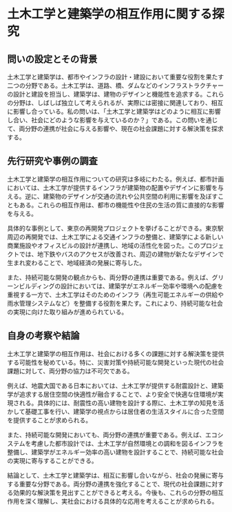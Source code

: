 # 土木工学と建築学の相互作用に関する探究

## 問いの設定とその背景

土木工学と建築学は、都市やインフラの設計・建設において重要な役割を果たす二つの分野である。土木工学は、道路、橋、ダムなどのインフラストラクチャーの設計と建設を担当し、建築学は、建物のデザインと機能性を追求する。これらの分野は、しばしば独立して考えられるが、実際には密接に関連しており、相互に影響し合っている。私の問いは、「土木工学と建築学はどのように相互に影響し合い、社会にどのような影響を与えているのか？」である。この問いを通じて、両分野の連携が社会に与える影響や、現在の社会課題に対する解決策を探求する。

## 先行研究や事例の調査

土木工学と建築学の相互作用についての研究は多岐にわたる。例えば、都市計画においては、土木工学が提供するインフラが建築物の配置やデザインに影響を与える。逆に、建築物のデザインが交通の流れや公共空間の利用に影響を及ぼすこともある。これらの相互作用は、都市の機能性や住民の生活の質に直接的な影響を与える。

具体的な事例として、東京の再開発プロジェクトを挙げることができる。東京駅周辺の再開発では、土木工学による交通インフラの整備と、建築学による新しい商業施設やオフィスビルの設計が連携し、地域の活性化を図った。このプロジェクトでは、地下鉄やバスのアクセスが改善され、周辺の建物が新たなデザインで生まれ変わることで、地域経済の発展に寄与した。

また、持続可能な開発の観点からも、両分野の連携は重要である。例えば、グリーンビルディングの設計においては、建築学がエネルギー効率や環境への配慮を重視する一方で、土木工学はそのためのインフラ（再生可能エネルギーの供給や雨水管理システムなど）を整備する役割を果たす。これにより、持続可能な社会の実現に向けた取り組みが進められている。

## 自身の考察や結論

土木工学と建築学の相互作用は、社会における多くの課題に対する解決策を提供する可能性を秘めている。特に、災害対策や持続可能な開発といった現代の社会課題に対して、両分野の協力は不可欠である。

例えば、地震大国である日本においては、土木工学が提供する耐震設計と、建築学が追求する居住空間の快適性が融合することで、より安全で快適な住環境が実現される。具体的には、耐震性の高い建物を設計する際に、土木工学の知見を活かして基礎工事を行い、建築学の視点からは居住者の生活スタイルに合った空間を提供することが求められる。

また、持続可能な開発においても、両分野の連携が重要である。例えば、エコシステムを考慮した都市設計では、土木工学が自然環境との調和を図るインフラを整備し、建築学がエネルギー効率の高い建物を設計することで、持続可能な社会の実現に寄与することができる。

結論として、土木工学と建築学は、相互に影響し合いながら、社会の発展に寄与する重要な分野である。両分野の連携を強化することで、現代の社会課題に対する効果的な解決策を見出すことができると考える。今後も、これらの分野の相互作用を深く理解し、実社会における具体的な応用を考えることが求められる。